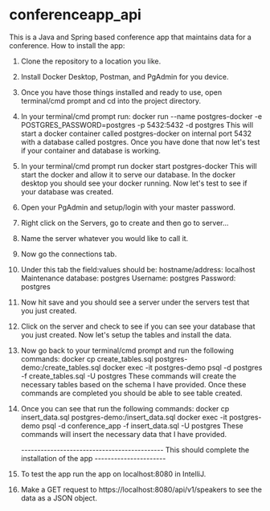 # conferenceapp_api
This is a Java and Spring based conference app that maintains data for a conference.
How to install the app:
1. Clone the repository to a location you like.
2. Install Docker Desktop, Postman, and PgAdmin for you device.
3. Once you have those things installed and ready to use, open terminal/cmd prompt and cd into the project directory.
4. In your terminal/cmd prompt run: docker run --name postgres-docker -e POSTGRES_PASSWORD=postgres -p 5432:5432 -d postgres
   This will start a docker container called postgres-docker on internal port 5432 with a database called postgres.
   Once you have done that now let's test if your container and database is working.
5. In your terminal/cmd prompt run docker start postgres-docker
   This will start the docker and allow it to serve our database. In the docker desktop you should see your docker running.
   Now let's test to see if your database was created.
6. Open your PgAdmin and setup/login with your master password.
7. Right click on the Servers, go to create and then go to server...
8. Name the server whatever you would like to call it.
9. Now go the connections tab.
10. Under this tab the field:values should be:
    hostname/address: localhost
    Maintenance database: postgres
    Username: postgres
    Password: postgres
11. Now hit save and you should see a server under the servers test that you just created.
12. Click on the server and check to see if you can see your database that you just created.
    Now let's setup the tables and install the data.
13. Now go back to your terminal/cmd prompt and run the following commands:
    docker cp create_tables.sql postgres-demo:/create_tables.sql
    docker exec -it postgres-demo psql -d postgres -f create_tables.sql -U postgres
    These commands will create the necessary tables based on the schema I have provided. 
    Once these commands are completed you should be able to see table created.
14. Once you can see that run the following commands:
    docker cp insert_data.sql postgres-demo:/insert_data.sql
    docker exec -it postgres-demo psql -d conference_app -f insert_data.sql -U postgres
    These commands will insert the necessary data that I have provided.
    
    -------------------------------------------- This should complete the installation of the app ----------------------
15. To test the app run the app on localhost:8080 in IntelliJ.
16. Make a GET request to https://localhost:8080/api/v1/speakers to see the data as a JSON object.
